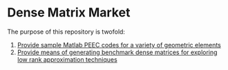 # Dense Matrix Market

The purpose of this repository is twofold:

1. [Provide sample Matlab PEEC codes for a variety of geometric elements](sample.md)
2. [Provide means of generating benchmark dense matrices for exploring low rank approximation techniques](dense.md)
